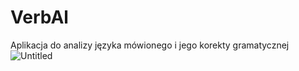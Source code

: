 # VerbAl
Aplikacja do analizy języka mówionego i jego korekty gramatycznej
![Untitled](https://github.com/Nemezjusz/VerbAl/assets/109036862/a73e0cd0-483c-4a4d-bca3-a07ded4fede3)
